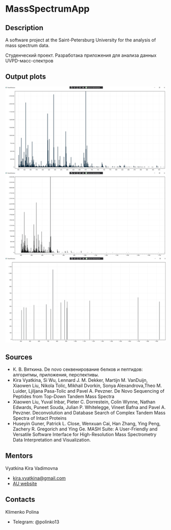 # MassSpectrumApp

## Description

A software project at the Saint-Petersburg University for the analysis of mass spectrum data. 

Студенческий проект. Разработака приложения для анализа данных UVPD-масс-спектров

## Output plots

![alt text](images/Pic1.png)
![alt text](images/Pic2.png)
![alt text](images/Pic3.png)



## Sources

- К. В. Вяткина. De novo секвенирование белков и пептидов: алгоритмы, приложения, перспективы.
- Kira Vyatkina, Si Wu, Lennard J. M. Dekker, Martijn M. VanDuijn, Xiaowen Liu, Nikola Tolic, Mikhail Dvorkin, Sonya Alexandrova,Theo M. Luider, Ljiljana Pasa-Tolic and Pavel A. Pevzner. De Novo Sequencing of Peptides from Top-Down Tandem Mass Spectra 
- Xiaowen Liu, Yuval Inbar, Pieter C. Dorrestein, Colin Wynne, Nathan Edwards, Puneet Souda, Julian P. Whitelegge, Vineet Bafna and Pavel A. Pevzner. Deconvolution and Database Search of Complex Tandem Mass Spectra of Intact Proteins
- Huseyin Guner, Patrick L. Close, Wenxuan Cai, Han Zhang, Ying Peng, Zachery R. Gregorich and Ying Ge. MASH Suite: A User-Friendly and Versatile Software Interface for High-Resolution Mass Spectrometry Data Interpretation and Visualization. 

## Mentors

Vyatkina Kira Vadimovna

- kira.vyatkina@gmail.com
- [AU website](https://spbau.ru/ob-universitete/kafedryi/kafedra-bioinformatiki-i-matematicheskoj-biologii/pps/vyatkina-kira-vadimovna)

## Contacts

Klimenko Polina

- Telegram: @polinko13
